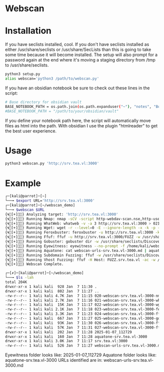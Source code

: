 # Webscan

# Installation
If you have seclists installed, cool.  If you don't have seclists installed as either /usr/share/seclists or /usr/share/SecLists than this is going to take some time because it will become installed.  The setup will also prompt for a password again at the end where it's moving a staging directory from /tmp to /usr/share/seclists.
```bash
python3 setup.py
alias webscan='python3 /path/to/webscan.py'
```
If you have an obsidian notebook be sure to check out these lines in the script:
```bash
# Base directory for obsidian vault
BASE_NOTEBOOK_PATH = os.path.join(os.path.expanduser("~"), "notes", "Boxes")
#BASE_NOTEBOOK_PATH = "/path/to/your/obsidian/vault"
```
If you define your notebook path here, the script will automatically move files as html into the path.  With obsidian I use the plugin "htmlreader" to get the best user experience.
# Usage
```bash
python3 webscan.py 'http://srv.tea.vl:3000'
```

# Example
```bash
┌─[kali@parrot]─[~]
└──╼ $export URL='http://srv.tea.vl:3000'
┌─[kali@parrot]─[~/webscan_demo]
└──╼ $webscan $URL
{🌀🌵[+]🌵🌀} Analyzing target: 'http://srv.tea.vl:3000'
{🌀🌵[+]🌵🌀} Running Nmap: nmap -sCV -script http-webdav-scan.nse,http-userdir-enum.nse,http-shellshock.nse,http-robots.txt.nse,http-enum.nse,http-brute.nse -oN 020-webscan-srv.tea.vl-3000-nmap-http.md -p 3000 srv.tea.vl
{🌀🌵[+]🌵🌀} Running WhatWeb: whatweb -v -a 3 http://srv.tea.vl:3000 > 021-webscan-srv.tea.vl-3000-whatweb-output.md
{🌀🌵[+]🌵🌀} Running Wget: wget -r --level=0 -E --ignore-length -x -k -p --no-check-certificate -erobots=off -np -N http://srv.tea.vl:3000
{🌀🌵[+]🌵🌀} Running Feroxbuster: feroxbuster -u http://srv.tea.vl:3000 -k --depth 2 --wordlist /usr/share/wordlists/dirb/common.txt -s 200 302 --threads 150 --extract-links -E -B -g -x php,html -o 023-webscan-srv.tea.vl-3000-ferox_basic_files.md
{🌀🌵[+]🌵🌀} Running Ffuf: ffuf -u http://srv.tea.vl:3000/FUZZ -w /usr/share/seclists/Discovery/Web-Content/directory-list-2.3-medium.txt -ac -v -t 150
{🌀🌵[+]🌵🌀} Running Gobuster: gobuster dir -w /usr/share/seclists/Discovery/Web-Content/big.txt -x php,txt,html,jpg -t 150 -q -n -e -u http://srv.tea.vl:3000 --no-error
{🌀🌵[+]🌵🌀} Running Eyewitness: eyewitness --no-prompt -f /home/kali/webscan_demo/webscan-urls-srv.tea.vl-3000.md
{🌀🌵[+]🌵🌀} Running Aquatone: cat webscan-urls-srv.tea.vl-3000.md | aquatone -out aquatone-srv.tea.vl-3000/
{🌀🌵[+]🌵🌀} Running Subdomain Fuzzing: ffuf -w /usr/share/seclists/Discovery/DNS/subdomains-top1million-20000.txt:FUZZ -u http://FUZZ.srv.tea.vl -t 150
{🌀🌵[+]🌵🌀} Running Vhost Fuzzing: ffuf -H Host: FUZZ.srv.tea.vl -ac -w /usr/share/seclists/Discovery/DNS/subdomains-top1million-20000.txt -u http://srv.tea.vl
{🌀🌵[+]🌵🌀} Webscan Complete.

┌─[✗]─[kali@parrot]─[~/webscan_demo]
└──╼ $ls -lah
total 204K
drwxr-xr-x 1 kali kali  928 Jan  7 11:30 .
drwxr-xr-x 1 kali kali  802 Jan  7 11:27 ..
-rw-r--r-- 1 kali kali 4.7K Jan  7 11:15 020-webscan-srv.tea.vl-3000-nmap-http.md
-rw-r--r-- 1 kali kali 2.7K Jan  7 11:16 021-webscan-srv.tea.vl-3000-whatweb-output.md
-rw-r--r-- 1 kali kali  15K Jan  7 11:17 022-webscan-srv.tea.vl-3000-wget-directory-output.md
-rw-r--r-- 1 kali kali 2.1K Jan  7 11:18 023-webscan-srv.tea.vl-3000-ferox_basic_files.md
-rw-r--r-- 1 kali kali 3.3K Jan  7 11:23 024-webscan-srv.tea.vl-3000-ffuf_wordlist.md
-rw-r--r-- 1 kali kali  667 Jan  7 11:27 025-webscan-srv.tea.vl-3000-gobuster_wc_big.md
-rw-r--r-- 1 kali kali  93K Jan  7 11:30 026-webscan-srv.tea.vl-3000-ffuf-subdomains-output.md
-rw-r--r-- 1 kali kali  57K Jan  7 11:31 027-webscan-srv.tea.vl-3000-ffuf_vhosts-output.md
drwxr-xr-x 1 kali kali  202 Jan  7 11:28 2025-01-07_112729
drwxr-xr-x 1 kali kali  160 Jan  7 11:28 aquatone-srv.tea.vl-3000
drwxr-xr-x 1 kali kali 3.0K Jan  7 11:17 srv.tea.vl:3000
-rw-r--r-- 1 kali kali  526 Jan  7 11:27 webscan-urls-srv.tea.vl-3000.md
```
Eyewitness folder looks like: 2025-01-07_112729
Aquatone folder looks like: aquatone-srv.tea.vl-3000
URLs identified are in: webscan-urls-srv.tea.vl-3000.md
